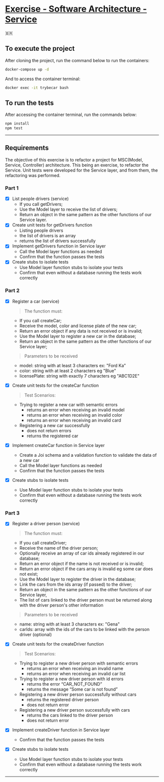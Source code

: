 # [Exercise - Software Architecture - Service](./exercise/)

🇧🇷

## To execute the project

After cloning the project, run the command below to run the containers:

```bash
docker-compose up -d
```

And to access the container terminal:

```bash
docker exec -it trybecar bash
```

## To run the tests

After accessing the container terminal, run the commands below:

```bash
npm install
npm test
```

---

## Requirements

The objective of this exercise is to refactor a project for MSC(Model, Service, Controller) architecture. This being an exercise, to refactor the Service. Unit tests were developed for the Service layer, and from them, the refactoring was performed.

### Part 1

- [x] List people drivers (service)
  - If you call getDrivers;
  - Use the Model layer to receive the list of drivers;
  - Return an object in the same pattern as the other functions of our Service layer.
- [x] Create unit tests for getDrivers function
  - Listing people drivers
  - the list of drivers is an array
  - returns the list of drivers successfully
- [x] Implement getDrivers function in Service layer
  - Call the Model layer functions as needed
  - Confirm that the function passes the tests
- [x] Create stubs to isolate tests
  - Use Model layer function stubs to isolate your tests
  - Confirm that even without a database running the tests work correctly

### Part 2

- [x] Register a car (service)

  > The function must:

  - If you call createCar;
  - Receive the model, color and license plate of the new car;
  - Return an error object if any data is not received or is invalid;
  - Use the Model layer to register a new car in the database;
  - Return an object in the same pattern as the other functions of our Service layer;

  > Parameters to be received

  - model: string with at least 3 characters ex: "Ford Ka"
  - color: string with at least 2 characters eg "Blue"
  - licensePlate: string with exactly 7 characters eg "ABC1D2E"

- [x] Create unit tests for the createCar function

  > Test Scenarios:

  - Trying to register a new car with semantic errors
    - returns an error when receiving an invalid model
    - returns an error when receiving an invalid color
    - returns an error when receiving an invalid card
  - Registering a new car successfully
    - does not return errors
    - returns the registered car

- [x] Implement createCar function in Service layer

  - Create a Joi schema and a validation function to validate the data of a new car
  - Call the Model layer functions as needed
  - Confirm that the function passes the tests

- [x] Create stubs to isolate tests
  - Use Model layer function stubs to isolate your tests
  - Confirm that even without a database running the tests work correctly

### Part 3

- [x] Register a driver person (service)

  > The function must:

  - If you call createDriver;
  - Receive the name of the driver person;
  - Optionally receive an array of car ids already registered in our database;
  - Return an error object if the name is not received or is invalid;
  - Return an error object if the cars array is invalid eg some car does not exist;
  - Use the Model layer to register the driver in the database;
  - Link the cars from the ids array (if passed) to the driver;
  - Return an object in the same pattern as the other functions of our Service layer,
  - The list of cars linked to the driver person must be returned along with the driver person's other information

  > Parameters to be received

  - name: string with at least 3 characters ex: "Gena"
  - carIds: array with the ids of the cars to be linked with the person driver (optional)

- [x] Create unit tests for the createDriver function

  > Test Scenarios:

  - Trying to register a new driver person with semantic errors
    - returns an error when receiving an invalid name
    - returns an error when receiving an invalid car list
  - Trying to register a new driver person with id errors
    - returns the error “CAR_NOT_FOUND”
    - returns the message “Some car is not found”
  - Registering a new driver person successfully without cars
    - returns the registered driver person
    - does not return error
  - Registering a new driver person successfully with cars
    - returns the cars linked to the driver person
    - does not return error

- [x] Implement createDriver function in Service layer

  - Confirm that the function passes the tests

- [x] Create stubs to isolate tests
  - Use Model layer function stubs to isolate your tests
  - Confirm that even without a database running the tests work correctly

---
